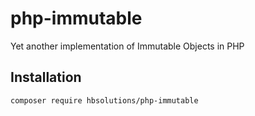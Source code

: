 # php-immutable
Yet another implementation of Immutable Objects in PHP

## Installation
`composer require hbsolutions/php-immutable`
